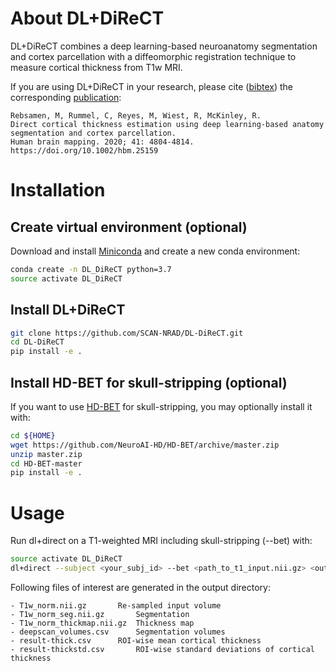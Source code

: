 # About DL+DiReCT

DL+DiReCT combines a deep learning-based neuroanatomy segmentation and cortex parcellation with a diffeomorphic registration technique to measure cortical thickness from T1w MRI.

If you are using DL+DiReCT in your research, please cite ([bibtex](doc/cite.bib)) the corresponding [publication](https://doi.org/10.1002/hbm.25159):
```
Rebsamen, M, Rummel, C, Reyes, M, Wiest, R, McKinley, R.
Direct cortical thickness estimation using deep learning‐based anatomy segmentation and cortex parcellation.
Human brain mapping. 2020; 41: 4804-4814. https://doi.org/10.1002/hbm.25159
```


# Installation
## Create virtual environment (optional)
Download and install [Miniconda](https://conda.io/projects/conda/en/latest/user-guide/install/linux.html) and create a new conda environment:
```bash
conda create -n DL_DiReCT python=3.7
source activate DL_DiReCT
```

## Install DL+DiReCT
```bash
git clone https://github.com/SCAN-NRAD/DL-DiReCT.git
cd DL-DiReCT
pip install -e .
```

## Install HD-BET for skull-stripping (optional)
If you want to use [HD-BET](https://github.com/NeuroAI-HD/HD-BET/) for skull-stripping, you may optionally install it with:
```bash
cd ${HOME}
wget https://github.com/NeuroAI-HD/HD-BET/archive/master.zip
unzip master.zip
cd HD-BET-master
pip install -e .
```

# Usage
Run dl+direct on a T1-weighted MRI including skull-stripping (--bet) with:
```bash
source activate DL_DiReCT
dl+direct --subject <your_subj_id> --bet <path_to_t1_input.nii.gz> <output_dir>
```

Following files of interest are generated in the output directory:
```
- T1w_norm.nii.gz		Re-sampled input volume
- T1w_norm_seg.nii.gz		Segmentation
- T1w_norm_thickmap.nii.gz	Thickness map
- deepscan_volumes.csv		Segmentation volumes
- result-thick.csv		ROI-wise mean cortical thickness
- result-thickstd.csv		ROI-wise standard deviations of cortical thickness
```
